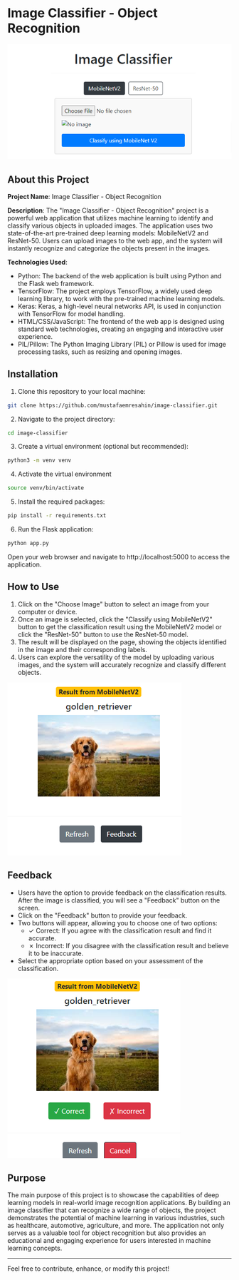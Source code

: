 # Image Classifier - Object Recognition

![Project Preview](static/img1.png)

## About this Project

**Project Name**: Image Classifier - Object Recognition

**Description**:
The "Image Classifier - Object Recognition" project is a powerful web application that utilizes machine learning to identify and classify various objects in uploaded images. The application uses two state-of-the-art pre-trained deep learning models: MobileNetV2 and ResNet-50. Users can upload images to the web app, and the system will instantly recognize and categorize the objects present in the images.

**Technologies Used**:
- Python: The backend of the web application is built using Python and the Flask web framework.
- TensorFlow: The project employs TensorFlow, a widely used deep learning library, to work with the pre-trained machine learning models.
- Keras: Keras, a high-level neural networks API, is used in conjunction with TensorFlow for model handling.
- HTML/CSS/JavaScript: The frontend of the web app is designed using standard web technologies, creating an engaging and interactive user experience.
- PIL/Pillow: The Python Imaging Library (PIL) or Pillow is used for image processing tasks, such as resizing and opening images.


## Installation

1. Clone this repository to your local machine:

```bash
git clone https://github.com/mustafaemresahin/image-classifier.git
```
2. Navigate to the project directory:
```bash
cd image-classifier
```
3. Create a virtual environment (optional but recommended):
```bash
python3 -m venv venv
```
4. Activate the virtual environment
```bash
source venv/bin/activate
```
5. Install the required packages:
```bash
pip install -r requirements.txt
```
6. Run the Flask application:
```bash
python app.py
```
Open your web browser and navigate to http://localhost:5000 to access the application.

## How to Use

1. Click on the "Choose Image" button to select an image from your computer or device.
2. Once an image is selected, click the "Classify using MobileNetV2" button to get the classification result using the MobileNetV2 model or click the "ResNet-50" button to use the ResNet-50 model.
3. The result will be displayed on the page, showing the objects identified in the image and their corresponding labels.
4. Users can explore the versatility of the model by uploading various images, and the system will accurately recognize and classify different objects.

![Project Preview](static/img2.png)

## Feedback

- Users have the option to provide feedback on the classification results. After the image is classified, you will see a "Feedback" button on the screen.
- Click on the "Feedback" button to provide your feedback.
- Two buttons will appear, allowing you to choose one of two options:
  - &#10003; Correct: If you agree with the classification result and find it accurate.
  - &#10007; Incorrect: If you disagree with the classification result and believe it to be inaccurate.
- Select the appropriate option based on your assessment of the classification.

![Project Preview](static/img3.png)

## Purpose

The main purpose of this project is to showcase the capabilities of deep learning models in real-world image recognition applications. By building an image classifier that can recognize a wide range of objects, the project demonstrates the potential of machine learning in various industries, such as healthcare, automotive, agriculture, and more. The application not only serves as a valuable tool for object recognition but also provides an educational and engaging experience for users interested in machine learning concepts.

---

Feel free to contribute, enhance, or modify this project!
